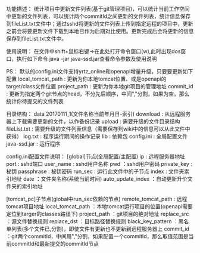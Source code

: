 功能描述：
	统计项目中更新文件列表(基于git管理项目)，可以统计当前工作空间中更新的文件列表，可以统计两个commitId之间更新的文件列表，统计信息保存到fileList.txt文件中；通过sshd将更新的文件列表上传到指定远程的项目中，更新之前会将要更新文件下载到本地已作为后期对比使用。更新完成后会将更新的信息保存到fileList.txt文件中。


使用说明：
	在文件中shift+鼠标右键->在此处打开命令窗口(w),此时出现dos窗口，执行如下命令
	java -jar java-ssd.jar查看命令参数及使用说明
	
PS：
	默认的config.ini文件支持yrtz_online和openapi增量升级，只要要更新如下配置
		local_tomcat_path	:	更新为你本地tomcat位置、或是openapi的target/class文件位置
		project_path			:	更新为你本地git项目的管理地址
		commit_id					: 更新为指定两个git节点的head，不分先后顺序，中间","分割，如果为空，那么统计你待提交的文件列表
		
		
目录结构：
	data
		20170111_1(文件名称当前年月日-索引)
			download			:	从远程服务器上下载需要更新的文件，以作备份记录
			upload				:	需要升级的文件目录结构
			fileList.txt	:	需要升级的文件列表信息（需要保存到wiki中的信息可以从此文件中获得）
			log.txt				:	程序运行期间的操作记录
	lib						:	依赖包
	config.ini		:	全局配置文件
	java-ssd.jar	:	运行程序
	

config.ini配置文件说明：
[global]节点(全局配置/主配置)
ip								:	远程服务器地址
port							: sshd端口
user_name					:	sshd用户名称
pwd								：sshd用户密码
private_key				:	秘钥
passphrase				:	秘钥密码
run_sec						:	运行此文件中的子节点
index							:	文件夹索引地址
date							：文件夹名称(系统当前时间)
auto_update_index	：自动更新升价文件夹的索引地址

[tomcat_pc]子节点(global中run_sec依赖的节点)
remote_tomcat_path		:	远程tomcat项目地址
local_tomcat_path			：本地tomcat运行项目的位置(openapi需要定位到targer的classes路径下)
project_path					：git项目的绝对地址
replace_src						：源文件替换规则
replace_dst						：目标路径替换规则
black_key_pattern			：黑名单列表(多个文件已,分割)，即使文件有更新也不更新到远程服务器上
commit_id				：git两个commitId，中间用","分割，如果配置一个commitId，那么取值范围是当前commitId和最新提交的commitId节点


